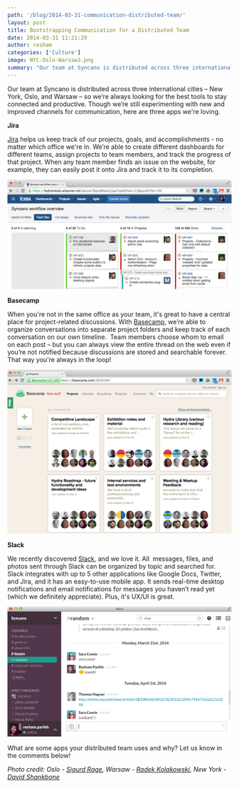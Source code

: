 ```yaml
---
path: '/blog/2014-03-31-communication-distributed-team/'
layout: post
title: Bootstrapping Communication for a Distributed Team
date: 2014-03-31 11:21:29
author: resham
categories: ['Culture']
image: NYC-Oslo-Warsaw3.png
summary: "Our team at Syncano is distributed across three international cities – New York, Oslo, and Warsaw – so we’re always looking for the best tools to stay connected and productive. Though we’re still experimenting with new and improved channels for communication, here are three apps we’re loving."
---
```

Our team at Syncano is distributed across three international cities – New York, Oslo, and Warsaw – so we’re always looking for the best tools to stay connected and productive. Though we’re still experimenting with new and improved channels for communication, here are three apps we're loving.<!--more-->

<b>Jira</b>

<a title="Jira" href="https://www.atlassian.com/software/jira" target="_blank">Jira</a> helps us keep track of our projects, goals, and accomplishments - no matter which office we're in. We’re able to create different dashboards for different teams, assign projects to team members, and track the progress of that project. When any team member finds an issue on the website, for example, they can easily post it onto Jira and track it to its completion.

<img class="size-large wp-image-2211 aligncenter" src="Screen-Shot-2014-04-05-at-8.55.51-PM.png" alt="Syncano on Jira" width="800" />

<b>Basecamp</b>

When you're not in the same office as your team, it's great to have a central place for project-related discussions. With <a title="Basecamp" href="http://www.basecamp.com" target="_blank">Basecamp</a>, we’re able to organize conversations into separate project folders and keep track of each conversation on our own timeline.  Team members choose whom to email on each post – but you can always view the entire thread on the web even if you’re not notified because discussions are stored and searchable forever. That way you're always in the loop!

<img class="alignnone size-large wp-image-2210" src="Screen-Shot-2014-04-05-at-8.53.05-PM.png" alt="Syncano on Basecamp" width="800" />

<b>Slack</b>

We recently discovered <a title="Slack" href="http://www.slack.com" target="_blank">Slack</a>, and we love it. All  messages, files, and photos sent through Slack can be organized by topic and searched for. Slack integrates with up to 5 other applications like Google Docs, Twitter, and Jira, and it has an easy-to-use mobile app. It sends real-time desktop notifications and email notifications for messages you haven’t read yet (which we definitely appreciate). Plus, it's UX/UI is great.

<img class="size-full wp-image-2209 aligncenter" src="Screen-Shot-2014-04-05-at-8.48.46-PM.png" alt="Syncano on Slack" width="800" />

What are some apps your distributed team uses and why? Let us know in the comments below!

<em>Photo credit: Oslo - <a href="https://www.flickr.com/photos/sigurdr" target="_blank">Sigurd Rage</a>, Warsaw - <a href="https://www.flickr.com/photos/radekkolakowski/" target="_blank">Radek Kolakowski</a>, New York -<a href="https://www.flickr.com/photos/shankbone/" target="_blank"> David Shankbone</a>
</em>